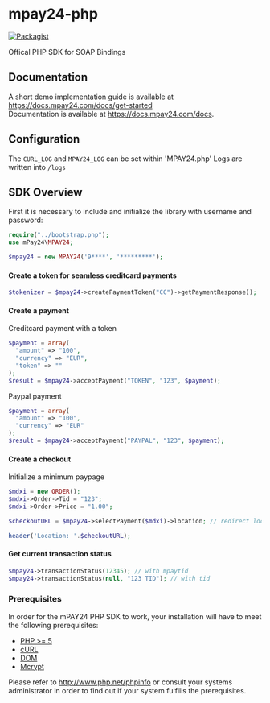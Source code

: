 # mpay24-php

[![Packagist](https://img.shields.io/packagist/l/doctrine/orm.svg)]()

Offical PHP SDK for SOAP Bindings

## Documentation

A short demo implementation guide is available at https://docs.mpay24.com/docs/get-started</br>
Documentation is available at https://docs.mpay24.com/docs.

## Configuration

The `CURL_LOG` and `MPAY24_LOG` can be set within 'MPAY24.php'
Logs are written into `/logs`

## SDK Overview

First it is necessary to include and initialize the library with username and password:
```php
require("../bootstrap.php");
use mPay24\MPAY24;

$mpay24 = new MPAY24('9****', '*********');
```

#### Create a token for seamless creditcard payments

```php
$tokenizer = $mpay24->createPaymentToken("CC")->getPaymentResponse();
```

#### Create a payment

Creditcard payment with a token
```php
$payment = array(
  "amount" => "100",
  "currency" => "EUR",
  "token" => ""
);
$result = $mpay24->acceptPayment("TOKEN", "123", $payment);
```
Paypal payment
```php
$payment = array(
  "amount" => "100",
  "currency" => "EUR"
);
$result = $mpay24->acceptPayment("PAYPAL", "123", $payment);
```

#### Create a checkout

Initialize a minimum paypage
```php
$mdxi = new ORDER();
$mdxi->Order->Tid = "123";
$mdxi->Order->Price = "1.00";

$checkoutURL = $mpay24->selectPayment($mdxi)->location; // redirect location to the payment page

header('Location: '.$checkoutURL);
```

#### Get current transaction status

```php
$mpay24->transactionStatus(12345); // with mpaytid
$mpay24->transactionStatus(null, "123 TID"); // with tid
```
### Prerequisites

In order for the mPAY24 PHP SDK to work, your installation will have to meet the following prerequisites:

* [PHP >= 5](http://www.php.net/)
* [cURL](http://at2.php.net/manual/de/book.curl.php)
* [DOM](http://at2.php.net/manual/de/book.dom.php)
* [Mcrypt](http://at2.php.net/manual/en/mcrypt)

Please refer to http://www.php.net/phpinfo or consult your systems administrator in order to find out if your system fulfills the prerequisites.
